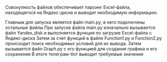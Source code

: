 Совокупность файлов обеспечивает парсинг Excel-файла, находящегося на Яндекс-диске и выводит необходимую информацию.

Главным для запуска является файл main.py, в него подключены остальные файлы При запуске файла main.py изначально вызывается файл Yandex_disk и выполняется функция по загрузке Excel-файла с Яндекс-диска Затем за счет функций в файле Function1.py и Function2.py происходит поиск необходимых условий для их вывода. Затем вызывается файл Graph.py с его функцией для создания графика и его сохранения В итоге телеграм-бот выводит требуемые значения